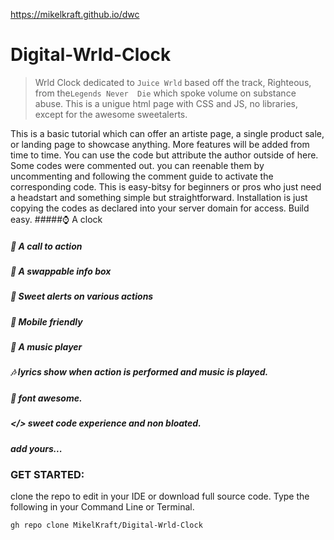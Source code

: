 https://mikelkraft.github.io/dwc

# Digital-Wrld-Clock
> Wrld Clock dedicated to ```Juice Wrld``` based off the track, Righteous, from the```Legends Never  Die``` which spoke volume on substance abuse.
This is a unigue html page with CSS and JS, no libraries, except for the awesome sweetalerts.

This is a basic tutorial which can offer an artiste page, a single product sale, or landing page to showcase anything.
More features will be added from time to time.
You can use the code but attribute the author outside of here.
Some codes were commented out. you can reenable them by uncommenting and following the comment guide to activate the corresponding code.
This is easy-bitsy for beginners or pros who just need a headstart and something simple but straightforward.
Installation is just copying the codes as declared into your server domain for access.
Build easy.
#####⌚ A clock 
##### 🔘 A call to action 
##### 🧾 A swappable info box 
##### 🧁 Sweet alerts on various actions 
##### 📲 Mobile friendly 
##### 🎵 A music player 
##### 🎶 lyrics show when action is performed and music is played.
##### 🚪 font awesome.
##### </> sweet code experience and non bloated. 
##### add yours...

### GET STARTED:
 clone the repo to edit in your IDE or download full source code. Type the following in your Command Line or Terminal.

```gh repo clone MikelKraft/Digital-Wrld-Clock```
